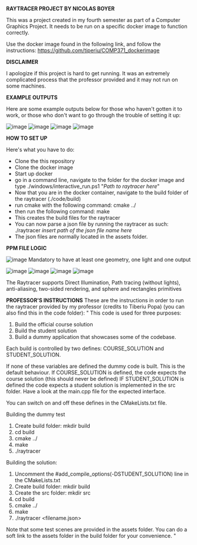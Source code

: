 
**RAYTRACER PROJECT BY NICOLAS BOYER**

This was a project created in my fourth semester as part of a Computer Graphics Project. It needs to be run on a specific docker image to function correctly.

Use the docker image found in the following link, and follow the instructions: 
https://github.com/tiperiu/COMP371_dockerimage

**DISCLAIMER**

I apologize if this project is hard to get running. It was an extremely complicated process that the professor provided and it may not run on some machines. 

**EXAMPLE OUTPUTS**

Here are some example outputs below for those who haven't gotten it to work, or those who don't want to go through the trouble of setting it up:

![image](https://github.com/NicolassBoyer/Raytracer/assets/77691659/298b5ac0-4c56-4866-a2b2-6d1ee3d1ebc5)
![image](https://github.com/NicolassBoyer/Raytracer/assets/77691659/ed8189b6-ca75-4009-998c-17556577f0dd)
![image](https://github.com/NicolassBoyer/Raytracer/assets/77691659/07bf14b7-eebc-4da1-8114-fdfde3fc58a7)
![image](https://github.com/NicolassBoyer/Raytracer/assets/77691659/d8c46493-8ea3-4773-94c3-1a3b69b90027)


**HOW TO SET UP**

Here's what you have to do:
- Clone the this repository
- Clone the docker image
- Start up docker
- go in a command line, navigate to the folder for the docker image and type ./windows/interactive_run.ps1 "*Path to raytracer here*"
- Now that you are in the docker container, navigate to the build folder of the raytracer (./code/build)
- run cmake with the following command: cmake ../
- then run the following command: make
- This creates the build files for the raytracer
- You can now parse a json file by running the raytracer as such: ./raytracer *insert path of the json file name here*
- The json files are normally located in the assets folder.

**PPM FILE LOGIC**

![image](https://github.com/NicolassBoyer/Raytracer/assets/77691659/343790f4-6dff-4305-8281-ad258448d387)
Mandatory to have at least one geometry, one light and one output

![image](https://github.com/NicolassBoyer/Raytracer/assets/77691659/78ca748d-7a21-4fc0-a5e8-1c638a322c66)
![image](https://github.com/NicolassBoyer/Raytracer/assets/77691659/76d6f995-9575-45ef-a277-d776f2d2a71c)
![image](https://github.com/NicolassBoyer/Raytracer/assets/77691659/d45a5e2c-5dff-4dcf-84ea-195d0c947cb0)
![image](https://github.com/NicolassBoyer/Raytracer/assets/77691659/33393b05-75c0-4be9-81b4-a2c0b116edb2)

The Raytracer supports Direct Illumination, Path tracing (without lights), anti-aliasing, two-sided rendering, and sphere and rectangles primitives

**PROFESSOR'S INSTRUCTIONS**
These are the instructions in order to run the raytracer provided by my professor (credits to Tiberiu Popa) (you can also find this in the code folder):
"
This code is used for three purposes:

1) Build the official course solution
2) Build the student solution 
3) Build a dummy application that showcases some of the codebase.

Each build is controlled by two defines:
COURSE_SOLUTION and STUDENT_SOLUTION.

If none of these variables are defined the dummy code is built. This is the default behaviour.
If COURSE_SOLUTION is defined, the code expects the course solution (this should never be defined)
IF STUDENT_SOLUTION is defined the code expects a student solution is implemented in the src folder. Have a look at the main.cpp file for the expected interface.

You can switch on and off these defines in the CMakeLists.txt file. 


Building the dummy test

1) Create build folder: mkdir build
2) cd build
3) cmake ../
4) make
5) ./raytracer

Building the solution:
1) Uncomment the #add_compile_options(-DSTUDENT_SOLUTION) line in the CMakeLists.txt 
2) Create build folder: mkdir build
3) Create the src folder: mkdir src
3) cd build
3) cmake ../
4) make
5) ./raytracer <filename.json>


Note that some test scenes are provided in the assets folder. You can do a soft link to the assets folder in the build folder for your convenience.
"


